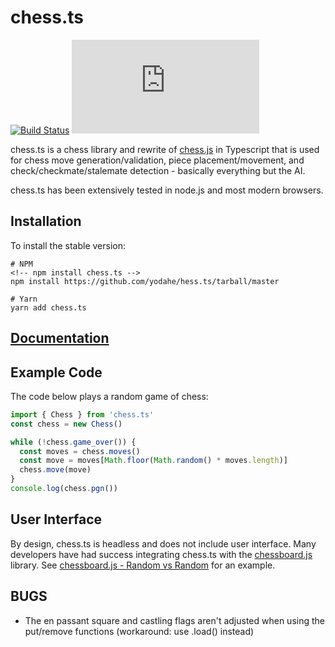 # chess.ts

[![Build Status](https://travis-ci.org/lubert/chess.ts.svg?branch=master)](https://travis-ci.org/lubert/chess.ts)
[![npm](https://img.shields.io/npm/v/@lubert/chess.ts)](https://www.npmjs.com/package/@lubert/chess.ts)

chess.ts is a chess library and rewrite of [chess.js](https://github.com/jhlywa/chess.js) in Typescript that is used for chess move
generation/validation, piece placement/movement, and check/checkmate/stalemate
detection - basically everything but the AI.

chess.ts has been extensively tested in node.js and most modern browsers.

## Installation

To install the stable version:

```
# NPM
<!-- npm install chess.ts -->
npm install https://github.com/yodahe/hess.ts/tarball/master

# Yarn
yarn add chess.ts
```

## [Documentation](./docs/chess.ts.md)

## Example Code

The code below plays a random game of chess:

```js
import { Chess } from 'chess.ts'
const chess = new Chess()

while (!chess.game_over()) {
  const moves = chess.moves()
  const move = moves[Math.floor(Math.random() * moves.length)]
  chess.move(move)
}
console.log(chess.pgn())
```

## User Interface

By design, chess.ts is headless and does not include user interface.  Many
developers have had success integrating chess.ts with the
[chessboard.js](http://chessboardjs.com) library. See
[chessboard.js - Random vs Random](http://chessboardjs.com/examples#5002) for
an example.

## BUGS

-   The en passant square and castling flags aren't adjusted when using the put/remove functions (workaround: use .load() instead)
